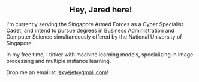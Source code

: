 <h2 align="center"> Hey, Jared here! </h2>

I'm currently serving the Singapore Armed Forces as a Cyber Specialist Cadet, and intend to pursue degrees in Business Administration and Computer Science simultaneously offered by the National University of Singapore. 

In my free time, I tinker with machine learning models, specializing in image processing and multiple instance learning.

Drop me an email at <a href="mailto:jskyejet@gmail.com">jskyejet@gmail.com</a>!
